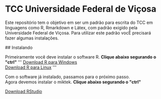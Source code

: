 # TCC Universidade Federal de Viçosa
<p>
Este repositório tem o objetivo em ser um padrão para escrita do TCC em
linguagens como R, Rmarkdown e Látex, com padrão exigido pela Universidade 
Federal de Viçosa. Para utilizar este padrão vocÊ precisará fazer algumas
instalações.
</p>
## Instalando
<p>
Primeiramente você deve instalar o software R. <strong>Clique abaixo segurando o "ctrl"</strong>
'''
<a href="https://cran-r.c3sl.ufpr.br/">Download R para Windows</a><br>
<a href="https://cran-r.c3sl.ufpr.br/bin/linux/">Download R para Linux</a>
'''
</p>
Com o software já instalado, passamos para o próximo passo.<br>
Agora devemos instalar o miktek. <strong>Clique abaixo segurando o "ctrl"</strong>




  <a href="https://rstudio.com/products/rstudio/download/#download">Download RStudio</a>
</p>
